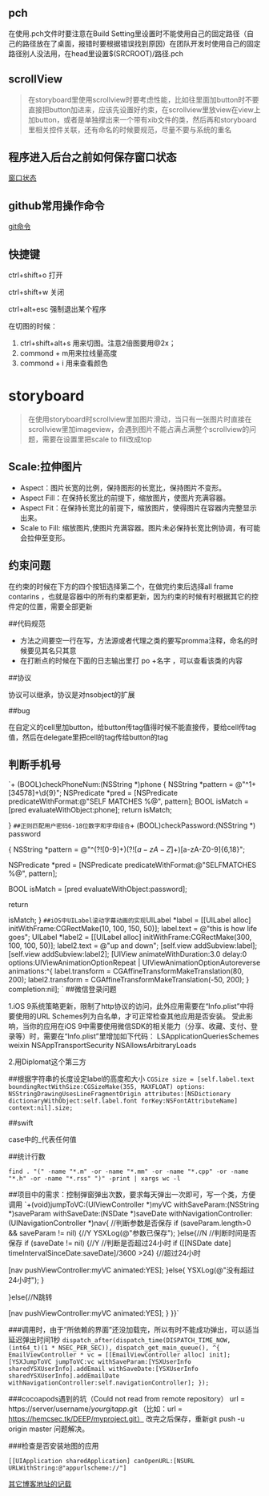 ## pch

在使用.pch文件时要注意在Build Setting里设置时不能使用自己的固定路径（自己的路径放在了桌面，报错时要根据错误找到原因）在团队开发时使用自己的固定路径别人没法用，在head里设置$(SRCROOT)/路径.pch

## scrollView

> 在storyboard里使用scrollview时要考虑性能，比如往里面加button时不要直接把button加进来，应该先设置好约束，在scrollview里放view在view上加button，或者是单独撑出来一个带有xib文件的类，然后再和storyboard里相关控件关联，还有命名的时候要规范，尽量不要与系统的重名

## 程序进入后台之前如何保存窗口状态

[窗口状态](http://www.cnblogs.com/ljlkfx/archive/2015/05/26/4531268.html)

## github常用操作命令

[git命令](http://caibaojian.com/use-github.html)

## 快捷键

ctrl+shift+o  打开

ctrl+shift+w  关闭

ctrl+alt+esc 强制退出某个程序

在切图的时候：

1.  ctrl+shift+alt+s 用来切图。注意2倍图要用@2x；
2.  commond + m用来拉线量高度
3. commond + i 用来查看颜色
            
# storyboard

> 在使用storyboard时scrollview里加图片滑动，当只有一张图片时直接在scrollview里加imageview，会遇到图片不能占满占满整个scrollview的问题，需要在设置里把scale to fill改成top

## Scale:拉伸图片

- Aspect：图片长宽的比例，保持图形的长宽比，保持图片不变形。
- Aspect Fill：在保持长宽比的前提下，缩放图片，使图片充满容器。
- Aspect Fit：在保持长宽比的前提下，缩放图片，使得图片在容器内完整显示出来。
- Scale to Fill: 缩放图片,使图片充满容器。图片未必保持长宽比例协调，有可能会拉伸至变形。
                   
## 约束问题

  在约束的时候在下方的四个按钮选择第二个，在做完约束后选择all frame contarins ，也就是容器中的所有约束都更新，因为约束的时候有时根据其它的控件定的位置，需要全部更新

##代码规范

- 方法之间要空一行在写，方法源或者代理之类的要写promma注释，命名的时候要见其名只其意 
- 在打断点的时候在下面的日志输出里打 po +名字 ，可以查看该类的内容

##协议

协议可以继承，协议是对nsobject的扩展

##bug

在自定义的cell里加button，给button传tag值得时候不能直接传，要给cell传tag值，然后在delegate里把cell的tag传给button的tag

## 判断手机号
`+ (BOOL)checkPhoneNum:(NSString *)phone
{
NSString *pattern = @"^1+[34578]+\\d{9}";
NSPredicate *pred = [NSPredicate predicateWithFormat:@"SELF MATCHES %@", pattern];
BOOL isMatch = [pred evaluateWithObject:phone];
return isMatch;

}
`
##正则匹配用户密码6-18位数字和字母组合
`+ (BOOL)checkPassword:(NSString *) password

{
NSString
*pattern = @"^(?![0-9]+$)(?![a-zA-Z]+$)[a-zA-Z0-9]{6,18}";

NSPredicate
*pred = [NSPredicate predicateWithFormat:@"SELFMATCHES %@", pattern];

BOOL
isMatch = [pred evaluateWithObject:password];

return

isMatch;
}
`
##iOS中UILabel滚动字幕动画的实现
`UILabel *label = [[UILabel alloc] initWithFrame:CGRectMake(10, 100, 150, 50)];
label.text = @"this is how life goes";
UILabel *label2 = [[UILabel alloc] initWithFrame:CGRectMake(300, 100, 100, 50)];
label2.text = @"up and down";
[self.view addSubview:label];
[self.view addSubview:label2];
[UIView animateWithDuration:3.0 delay:0 options:UIViewAnimationOptionRepeat | UIViewAnimationOptionAutoreverse animations:^{
label.transform = CGAffineTransformMakeTranslation(80, 200);
label2.transform = CGAffineTransformMakeTranslation(-50, 200);
} completion:nil];
`
##微信登录问题

1.iOS 9系统策略更新，限制了http协议的访问，此外应用需要在“Info.plist”中将要使用的URL Schemes列为白名单，才可正常检查其他应用是否安装。
受此影响，当你的应用在iOS 9中需要使用微信SDK的相关能力（分享、收藏、支付、登录等）时，需要在“Info.plist”里增加如下代码：
<key>LSApplicationQueriesSchemes</key>
<array>
<string>weixin</string>
</array>
<key>NSAppTransportSecurity</key>
<dict>
<key>NSAllowsArbitraryLoads</key>
<true/>
</dict>

2.用Diplomat这个第三方

##根据字符串的长度设定label的高度和大小
`CGSize size = [self.label.text boundingRectWithSize:CGSizeMake(355, MAXFLOAT) options: NSStringDrawingUsesLineFragmentOrigin attributes:[NSDictionary dictionaryWithObject:self.label.font forKey:NSFontAttributeName] context:nil].size;`

##swift

case中的_代表任何值

##统计行数

`find . "(" -name "*.m" -or -name "*.mm" -or -name "*.cpp" -or -name "*.h" -or -name "*.rss" ")" -print | xargs wc -l`

##项目中的需求：控制弹窗弹出次数，要求每天弹出一次即可，写一个类，方便调用
`+(void)jumpToVC:(UIViewController *)myVC withSaveParam:(NSString *)saveParam withSaveDate:(NSDate *)saveDate withNavigationController:(UINavigationController *)nav{
//判断参数是否保存
if (saveParam.length>0 && saveParam != nil) {//Y
YSXLog(@"参数已保存");
}else{//N
//判断时间是否保存
if (saveDate != nil) {//Y
//判断是否超过24小时
if ([[NSDate date] timeIntervalSinceDate:saveDate]/3600 >24) {//超过24小时

[nav pushViewController:myVC animated:YES];
}else{
YSXLog(@"没有超过24小时");
}

}else{//N跳转

[nav pushViewController:myVC animated:YES];
}
}}`

###调用时，由于“所依赖的界面”还没加载完，所以有时不能成功弹出，可以适当延迟弹出时间1秒
`dispatch_after(dispatch_time(DISPATCH_TIME_NOW, (int64_t)(1 * NSEC_PER_SEC)), dispatch_get_main_queue(), ^{
EmailViewController * vc = [[EmailViewController alloc] init];
[YSXJumpToVC jumpToVC:vc withSaveParam:[YSXUserInfo sharedYSXUserInfo].addEmail withSaveDate:[YSXUserInfo sharedYSXUserInfo].addEmailDate withNavigationController:self.navigationController];
});`

###cocoapods遇到的坑（Could not read from remote repository）
url = https://server/username/*your*git*app*.git   （比如：url = https://hemcsec.tk/DEEP/myproject.git）
改完之后保存，重新git push -u origin master  问题解决。 

###检查是否安装地图的应用

`[[UIApplication sharedApplication] canOpenURL:[NSURL URLWithString:@"appurlscheme://"]`

[其它博客地址的记载](http://www.jianshu.com/p/c4169171eaa6)
